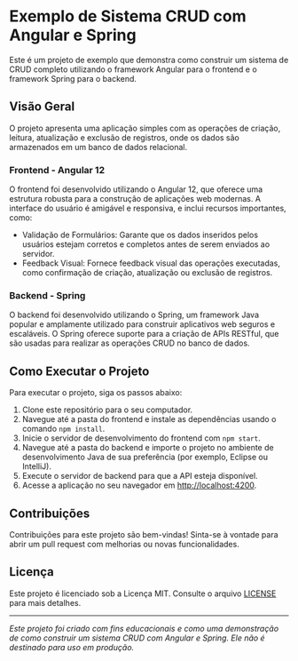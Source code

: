 # Exemplo de Sistema CRUD com Angular e Spring

Este é um projeto de exemplo que demonstra como construir um sistema de CRUD completo utilizando o framework Angular para o frontend e o framework Spring para o backend.

## Visão Geral

O projeto apresenta uma aplicação simples com as operações de criação, leitura, atualização e exclusão de registros, onde os dados são armazenados em um banco de dados relacional.

### Frontend - Angular 12

O frontend foi desenvolvido utilizando o Angular 12, que oferece uma estrutura robusta para a construção de aplicações web modernas. A interface do usuário é amigável e responsiva, e inclui recursos importantes, como:

- Validação de Formulários: Garante que os dados inseridos pelos usuários estejam corretos e completos antes de serem enviados ao servidor.
- Feedback Visual: Fornece feedback visual das operações executadas, como confirmação de criação, atualização ou exclusão de registros.

### Backend - Spring

O backend foi desenvolvido utilizando o Spring, um framework Java popular e amplamente utilizado para construir aplicativos web seguros e escaláveis. O Spring oferece suporte para a criação de APIs RESTful, que são usadas para realizar as operações CRUD no banco de dados.

## Como Executar o Projeto

Para executar o projeto, siga os passos abaixo:

1. Clone este repositório para o seu computador.
2. Navegue até a pasta do frontend e instale as dependências usando o comando `npm install`.
3. Inicie o servidor de desenvolvimento do frontend com `npm start`.
4. Navegue até a pasta do backend e importe o projeto no ambiente de desenvolvimento Java de sua preferência (por exemplo, Eclipse ou IntelliJ).
5. Execute o servidor de backend para que a API esteja disponível.
6. Acesse a aplicação no seu navegador em [http://localhost:4200](http://localhost:4200).

## Contribuições

Contribuições para este projeto são bem-vindas! Sinta-se à vontade para abrir um pull request com melhorias ou novas funcionalidades.

## Licença

Este projeto é licenciado sob a Licença MIT. Consulte o arquivo [LICENSE](LICENSE) para mais detalhes.

---

_Este projeto foi criado com fins educacionais e como uma demonstração de como construir um sistema CRUD com Angular e Spring. Ele não é destinado para uso em produção._
